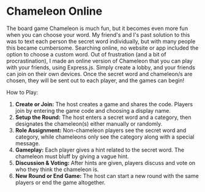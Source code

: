 # Chameleon Online
The board game Chameleon is much fun, but it becomes even more fun when you can choose your word. My friend's and I's past solution to this was to text each person the secret word individually, but with many people this became cumbersome. Searching online, no website or app included the option to choose a custom word. Out of frustration (and a bit of procrastination), I made an online version of Chameleon that you can play with your friends, using Express.js. Simply create a lobby, and your friends can join on their own devices. Once the secret word and chameleon/s are chosen, they will be sent out to each player, and the games can begin!

How to Play:
1. **Create or Join:** The host creates a game and shares the code. Players join by entering the game code and choosing a display name.
2. **Setup the Round:** The host enters a secret word and a category, then designates the chameleon(s) either manually or randomly.
3. **Role Assignment:** Non-chameleon players see the secret word and category, while chameleons only see the category along with a special message.
4. **Gameplay:** Each player gives a hint related to the secret word. The chameleon must bluff by giving a vague hint.
5. **Discussion & Voting:** After hints are given, players discuss and vote on who they think the chameleon is.
6. **New Round or End Game:** The host can start a new round with the same players or end the game altogether.
